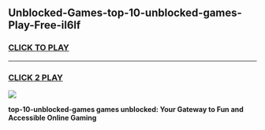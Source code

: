 
## Unblocked-Games-top-10-unblocked-games-Play-Free-il6lf
<h3>
<a href="https://premium76.site?title=top-10-unblocked-games&ref=23A">CLICK TO PLAY</a></h3>
<hr>

<h3>
<a href="https://premium76.site?title=top-10-unblocked-games&ref=23A">CLICK 2 PLAY</a>
  
</h3>

<a href="https://premium76.site?title=top-10-unblocked-games&ref=23A"><img src="https://clearcache.store/games.png"></a>


**top-10-unblocked-games games unblocked: Your Gateway to Fun and Accessible Online Gaming**
